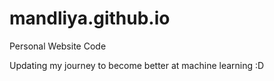 # mandliya.github.io
Personal Website Code

Updating my journey to become better at machine learning :D
